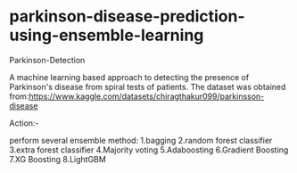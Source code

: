 # parkinson-disease-prediction-using-ensemble-learning
Parkinson-Detection

A machine learning based approach to detecting the presence of Parkinson's disease from spiral tests of patients. The dataset was obtained from:https://www.kaggle.com/datasets/chiragthakur099/parkinsson-disease

Action:-

perform several ensemble method:
  1.bagging
  2.random forest classifier
  3.extra forest classifier
  4.Majority voting
  5.Adaboosting
  6.Gradient Boosting
  7.XG Boosting
  8.LightGBM

